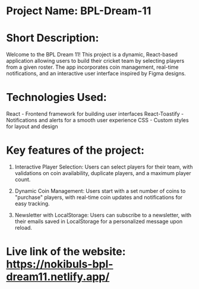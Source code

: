
# Project Name: BPL-Dream-11

# Short Description: 
Welcome to the BPL Dream 11! This project is a dynamic, React-based application allowing users to build their cricket team by selecting players from a given roster. The app incorporates coin management, real-time notifications, and an interactive user interface inspired by Figma designs.

# Technologies Used:
React - Frontend framework for building user interfaces
React-Toastify - Notifications and alerts for a smooth user experience
CSS - Custom styles for layout and design

#  Key features of the project:
1. Interactive Player Selection: Users can select players for their team, with validations on coin availability, duplicate players, and a maximum player count.

2. Dynamic Coin Management: Users start with a set number of coins to "purchase" players, with real-time coin updates and notifications for easy tracking.

3. Newsletter with LocalStorage: Users can subscribe to a newsletter, with their emails saved in LocalStorage for a personalized message upon reload.


# Live link of the website: https://nokibuls-bpl-dream11.netlify.app/







